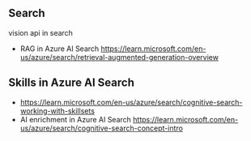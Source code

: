 ## Search

vision api in search

* RAG in Azure AI Search https://learn.microsoft.com/en-us/azure/search/retrieval-augmented-generation-overview

## Skills in Azure AI Search
* https://learn.microsoft.com/en-us/azure/search/cognitive-search-working-with-skillsets
* AI enrichment in Azure AI Search https://learn.microsoft.com/en-us/azure/search/cognitive-search-concept-intro




